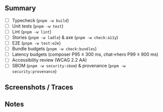 ## Summary
- [ ] Typecheck (`pnpm -w build`)
- [ ] Unit tests (`pnpm -w test`)
- [ ] Lint (`pnpm -w lint`)
- [ ] Stories (`pnpm -w ladle`) & axe (`pnpm -w check:a11y`)
- [ ] E2E (`pnpm -w test:e2e`)
- [ ] Bundle budgets (`pnpm -w check:bundles`)
- [ ] Latency budgets (composer P95 ≤ 300 ms, chat→hero P99 ≤ 900 ms)
- [ ] Accessibility review (WCAG 2.2 AA)
- [ ] SBOM (`pnpm -w security:sbom`) & provenance (`pnpm -w security:provenance`)

## Screenshots / Traces

## Notes
